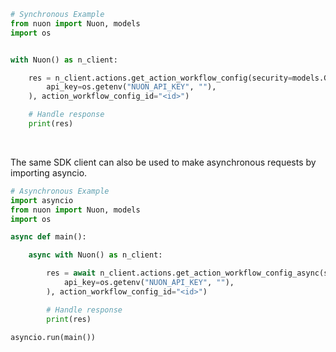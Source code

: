 <!-- Start SDK Example Usage [usage] -->
```python
# Synchronous Example
from nuon import Nuon, models
import os


with Nuon() as n_client:

    res = n_client.actions.get_action_workflow_config(security=models.GetActionWorkflowConfigSecurity(
        api_key=os.getenv("NUON_API_KEY", ""),
    ), action_workflow_config_id="<id>")

    # Handle response
    print(res)
```

</br>

The same SDK client can also be used to make asynchronous requests by importing asyncio.
```python
# Asynchronous Example
import asyncio
from nuon import Nuon, models
import os

async def main():

    async with Nuon() as n_client:

        res = await n_client.actions.get_action_workflow_config_async(security=models.GetActionWorkflowConfigSecurity(
            api_key=os.getenv("NUON_API_KEY", ""),
        ), action_workflow_config_id="<id>")

        # Handle response
        print(res)

asyncio.run(main())
```
<!-- End SDK Example Usage [usage] -->